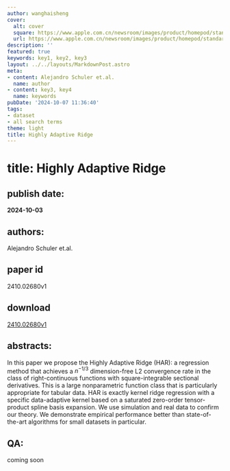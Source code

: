 ```yaml
---
author: wanghaisheng
cover:
  alt: cover
  square: https://www.apple.com.cn/newsroom/images/product/homepod/standard/Apple-HomePod-hero-230118_big.jpg.large_2x.jpg
  url: https://www.apple.com.cn/newsroom/images/product/homepod/standard/Apple-HomePod-hero-230118_big.jpg.large_2x.jpg
description: ''
featured: true
keywords: key1, key2, key3
layout: ../../layouts/MarkdownPost.astro
meta:
- content: Alejandro Schuler et.al.
  name: author
- content: key3, key4
  name: keywords
pubDate: '2024-10-07 11:36:40'
tags:
- dataset
- all search terms
theme: light
title: Highly Adaptive Ridge
---
```


# title: Highly Adaptive Ridge 
## publish date: 
**2024-10-03** 
## authors: 
  Alejandro Schuler et.al. 
## paper id
2410.02680v1
## download
[2410.02680v1](http://arxiv.org/abs/2410.02680v1)
## abstracts:
In this paper we propose the Highly Adaptive Ridge (HAR): a regression method that achieves a $n^{-1/3}$ dimension-free L2 convergence rate in the class of right-continuous functions with square-integrable sectional derivatives. This is a large nonparametric function class that is particularly appropriate for tabular data. HAR is exactly kernel ridge regression with a specific data-adaptive kernel based on a saturated zero-order tensor-product spline basis expansion. We use simulation and real data to confirm our theory. We demonstrate empirical performance better than state-of-the-art algorithms for small datasets in particular.
## QA:
coming soon
